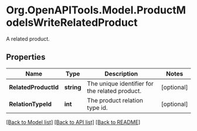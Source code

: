 # Org.OpenAPITools.Model.ProductModelsWriteRelatedProduct
A related product.

## Properties

Name | Type | Description | Notes
------------ | ------------- | ------------- | -------------
**RelatedProductId** | **string** | The unique identifier for the related product. | [optional] 
**RelationTypeId** | **int** | The product relation type id. | [optional] 

[[Back to Model list]](../README.md#documentation-for-models) [[Back to API list]](../README.md#documentation-for-api-endpoints) [[Back to README]](../README.md)

